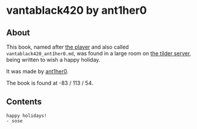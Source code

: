 # vantablack420 by ant1her0

## About
This book, named after [the player](https://namemc.com/profile/vantablack420.1) and also called `vantablack420_ant1her0.md`, was found in a large room on [the tilder server](https://mc.tildeverse.org), being written to wish a happy holiday.

It was made by [ant1her0](https://namemc.com/profile/ant1her0.1).

The book is found at -83 / 113 / 54.

## Contents
```
happy holidays!
- sose
```